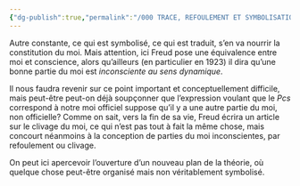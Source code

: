 ```yaml
---
{"dg-publish":true,"permalink":"/000 TRACE, REFOULEMENT ET SYMBOLISATION copie/Lettre 52/notre moi officiel/","created":"2024-07-22T08:43:06.496-04:00","updated":"2025-08-22T21:52:41.010-04:00"}
---
```



Autre constante, ce qui est symbolisé, ce qui est traduit, s’en va nourrir la constitution du moi. Mais attention, ici Freud pose une équivalence entre moi et conscience, alors qu’ailleurs (en particulier en 1923) il dira qu’une bonne partie du moi est _inconsciente au sens dynamique_. 

Il nous faudra revenir sur ce point important et conceptuellement difficile, mais peut-être peut-on déjà soupçonner que l’expression voulant que le _Pcs_ correspond à notre moi officiel suppose qu’il y a une autre partie du moi, non officielle? Comme on sait, vers la fin de sa vie, Freud écrira un article sur le clivage du moi, ce qui n’est pas tout à fait la même chose, mais concourt néanmoins à la conception de parties du moi inconscientes, par refoulement ou clivage.

On peut ici apercevoir l’ouverture d’un nouveau plan de la théorie, où quelque chose peut-être organisé mais non véritablement symbolisé.
